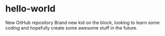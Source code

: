 # hello-world
New GitHub repository
Brand new kid on the block, looking to learn some coding and hopefully create some awesome stuff in the future.
